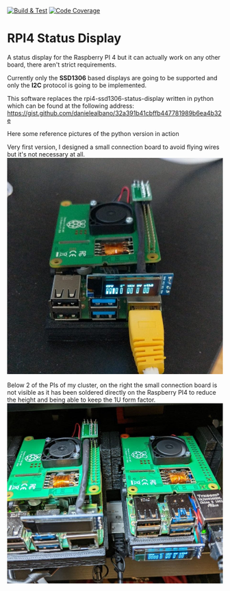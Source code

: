 [![Build & Test](https://github.com/danielealbano/rpi4-status-display/workflows/Build%20&%20Test/badge.svg)](https://github.com/danielealbano/rpi4-status-display/actions?query=branch%3Amaster+workflow%3A%22Build+%26+Test%22)
[![Code Coverage](https://img.shields.io/codecov/c/gh/danielealbano/rpi4-status-display?label=code%20coverage)](https://codecov.io/gh/danielealbano/rpi4-status-display)

# RPI4 Status Display

A status display for the Raspberry PI 4 but it can actually work on any other board, there aren't strict requirements.

Currently only the **SSD1306** based displays are going to be supported and only the **I2C** protocol is going to be implemented.

This software replaces the rpi4-ssd1306-status-display written in python which can be found at the following address:
https://gist.github.com/danielealbano/32a391b41cbffb447781989b6ea4b32e

Here some reference pictures of the python version in action

Very first version, I designed a small connection board to avoid flying wires but it's not necessary at all.
![rpi4-status-display-1](docs/images/rpi4-status-display-1.jpg)

Below 2 of the PIs of my cluster, on the right the small connection board is not visible as it has been soldered directly
on the Raspberry PI4 to reduce the height and being able to keep the 1U form factor.
![rpi4-status-display-2](docs/images/rpi4-status-display-2.jpg)

 